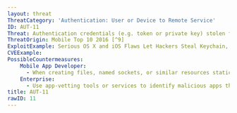 ```yaml
---
layout: threat
ThreatCategory: 'Authentication: User or Device to Remote Service'
ID: AUT-11
Threat: Authentication credentials (e.g. token or private key) stolen from device
ThreatOrigin: Mobile Top 10 2016 [^9]
ExploitExample: Serious OS X and iOS Flaws Let Hackers Steal Keychain, 1Password Contents [^130]
CVEExample:
PossibleCountermeasures:
    Mobile App Developer:
      - When creating files, named sockets, or similar resources statically-defined (i.e., predictable by an attacker), verify that the resource does not already exist. If it does, cease execution and exit the app with an error that prompts the user to take action.
    Enterprise:
      - Use app-vetting tools or services to identify malicious apps that exploit cross-application resource attacks.
title: AUT-11
rawID: 11
---
```

